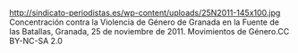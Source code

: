 http://sindicato-periodistas.es/wp-content/uploads/25N2011-145x100.jpg
Concentración contra la Violencia de Género de Granada en la Fuente de las Batallas, Granada, 25 de noviembre de 2011. Movimientos de Género.CC BY-NC-SA 2.0
